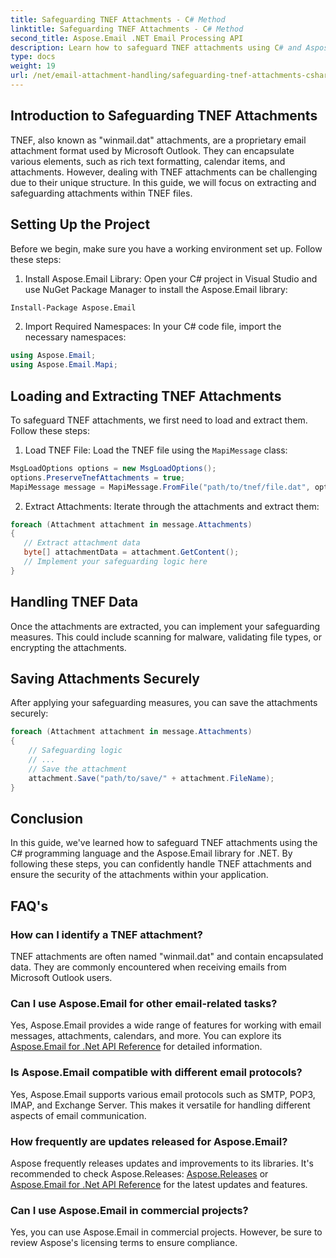 ```yaml
---
title: Safeguarding TNEF Attachments - C# Method
linktitle: Safeguarding TNEF Attachments - C# Method
second_title: Aspose.Email .NET Email Processing API
description: Learn how to safeguard TNEF attachments using C# and Aspose.Email for .NET. Step-by-step guide with source code included.
type: docs
weight: 19
url: /net/email-attachment-handling/safeguarding-tnef-attachments-csharp-method/
---
```


## Introduction to Safeguarding TNEF Attachments

TNEF, also known as "winmail.dat" attachments, are a proprietary email attachment format used by Microsoft Outlook. They can encapsulate various elements, such as rich text formatting, calendar items, and attachments. However, dealing with TNEF attachments can be challenging due to their unique structure. In this guide, we will focus on extracting and safeguarding attachments within TNEF files.

## Setting Up the Project

Before we begin, make sure you have a working environment set up. Follow these steps:

1. Install Aspose.Email Library: Open your C# project in Visual Studio and use NuGet Package Manager to install the Aspose.Email library:

```bash
Install-Package Aspose.Email
```

2. Import Required Namespaces: In your C# code file, import the necessary namespaces:

```csharp
using Aspose.Email;
using Aspose.Email.Mapi;
```

## Loading and Extracting TNEF Attachments

To safeguard TNEF attachments, we first need to load and extract them. Follow these steps:

1. Load TNEF File: Load the TNEF file using the `MapiMessage` class:

```csharp
MsgLoadOptions options = new MsgLoadOptions();
options.PreserveTnefAttachments = true;
MapiMessage message = MapiMessage.FromFile("path/to/tnef/file.dat", options);
```

2. Extract Attachments: Iterate through the attachments and extract them:

```csharp
foreach (Attachment attachment in message.Attachments)
{
   // Extract attachment data
   byte[] attachmentData = attachment.GetContent();
   // Implement your safeguarding logic here
}
```

## Handling TNEF Data

Once the attachments are extracted, you can implement your safeguarding measures. This could include scanning for malware, validating file types, or encrypting the attachments.

## Saving Attachments Securely

After applying your safeguarding measures, you can save the attachments securely:

```csharp
foreach (Attachment attachment in message.Attachments)
{
    // Safeguarding logic
    // ...
    // Save the attachment
    attachment.Save("path/to/save/" + attachment.FileName);
}
```

## Conclusion

In this guide, we've learned how to safeguard TNEF attachments using the C# programming language and the Aspose.Email library for .NET. By following these steps, you can confidently handle TNEF attachments and ensure the security of the attachments within your application.

## FAQ's

### How can I identify a TNEF attachment?

TNEF attachments are often named "winmail.dat" and contain encapsulated data. They are commonly encountered when receiving emails from Microsoft Outlook users.

### Can I use Aspose.Email for other email-related tasks?

Yes, Aspose.Email provides a wide range of features for working with email messages, attachments, calendars, and more. You can explore its [Aspose.Email for .Net API Reference](https://reference.aspose.com/email/net) for detailed information.

### Is Aspose.Email compatible with different email protocols?

Yes, Aspose.Email supports various email protocols such as SMTP, POP3, IMAP, and Exchange Server. This makes it versatile for handling different aspects of email communication.

### How frequently are updates released for Aspose.Email?

Aspose frequently releases updates and improvements to its libraries. It's recommended to check Aspose.Releases: [Aspose.Releases](https://releases.aspose.com/email/net/) or [Aspose.Email for .Net API Reference](https://reference.aspose.com/email/net) for the latest updates and features.

### Can I use Aspose.Email in commercial projects?

Yes, you can use Aspose.Email in commercial projects. However, be sure to review Aspose's licensing terms to ensure compliance.
